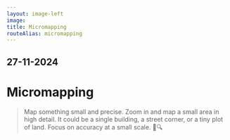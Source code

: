 ```yaml
---
layout: image-left
image:
title: Micromapping
routeAlias: micromapping
---
```


## 27-11-2024

# Micromapping

> Map something small and precise. Zoom in and map a small area in high detail. It could be a single building, a street corner, or a tiny plot of land. Focus on accuracy at a small scale. 🧐🔍
